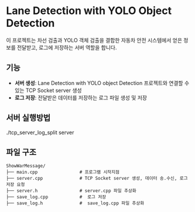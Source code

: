 # Lane Detection with YOLO Object Detection

이 프로젝트는 차선 검출과 YOLO 객체 검출을 결합한 자동차 안전 시스템에서 얻은 정보를 전달받고, 로그에 저장하는 서버 역할을 합니다. 


## 기능

- **서버 생성**: Lane Detection with YOLO object Detection 프로젝트와 연결할 수 있는 TCP Socket server 생성
- **로그 저장**: 전달받은 데이터를 저장하는 로그 파일 생성 및 저장


## 서버 실행방법 
./tcp_server_log_split server


## 파일 구조

```
ShowWarMessage/
├── main.cpp                # 프로그램 시작지점 
├── server.cpp              # TCP Socket server 생성, 데이터 송.수신, 로그저장 요청
├── server.h                # server.cpp 파일 추상화
├── save_log.cpp            #  로그 저장
├── save_log.h              #  save_log.cpp 파일 추상화 




```


